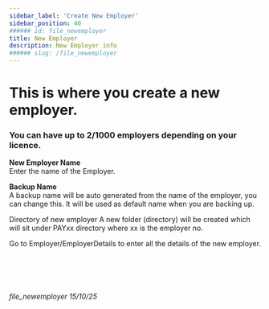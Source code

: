 ```yaml
---
sidebar_label: 'Create New Employer'
sidebar_position: 40
###### id: file_newemployer
title: New Employer
description: New Employer info
###### slug: /file_newemployer
---
```


# This is where you create a new employer.
### You can have up to 2/1000 employers depending on your licence.

**New Employer Name**  
Enter the name of the Employer.

**Backup Name**  
A backup name will be auto generated from the name of the employer, you can change this.
It will be used as default name when you are backing up.

Directory of new employer
A new folder (directory) will be created which will sit under PAYxx directory where xx is the employer no.

Go to Employer/EmployerDetails to enter all the details of the new employer.
<br/>
<br/>
<br/>
<br/>
<br/>
###### file_newemployer 15/10/25